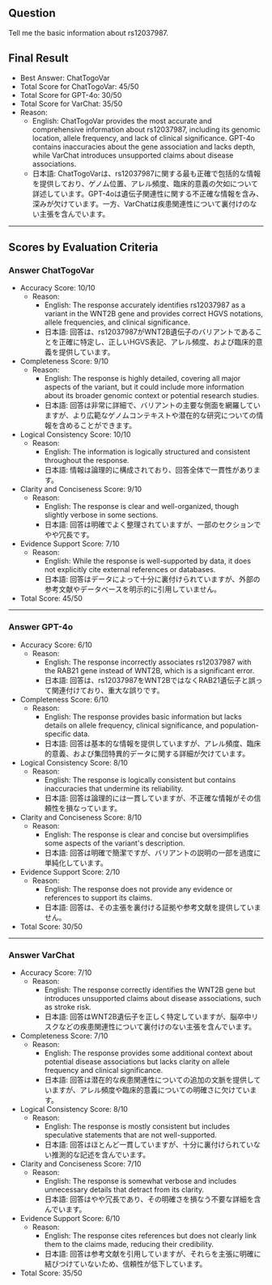 ## Question

Tell me the basic information about rs12037987.

## Final Result

- Best Answer: ChatTogoVar
- Total Score for ChatTogoVar: 45/50
- Total Score for GPT-4o: 30/50
- Total Score for VarChat: 35/50
- Reason:
  - English: ChatTogoVar provides the most accurate and comprehensive information about rs12037987, including its genomic location, allele frequency, and lack of clinical significance. GPT-4o contains inaccuracies about the gene association and lacks depth, while VarChat introduces unsupported claims about disease associations.
  - 日本語: ChatTogoVarは、rs12037987に関する最も正確で包括的な情報を提供しており、ゲノム位置、アレル頻度、臨床的意義の欠如について詳述しています。GPT-4oは遺伝子関連性に関する不正確な情報を含み、深みが欠けています。一方、VarChatは疾患関連性について裏付けのない主張を含んでいます。

---

## Scores by Evaluation Criteria

### Answer ChatTogoVar
- Accuracy Score: 10/10
  - Reason: 
    - English: The response accurately identifies rs12037987 as a variant in the WNT2B gene and provides correct HGVS notations, allele frequencies, and clinical significance.
    - 日本語: 回答は、rs12037987がWNT2B遺伝子のバリアントであることを正確に特定し、正しいHGVS表記、アレル頻度、および臨床的意義を提供しています。
- Completeness Score: 9/10
  - Reason: 
    - English: The response is highly detailed, covering all major aspects of the variant, but it could include more information about its broader genomic context or potential research studies.
    - 日本語: 回答は非常に詳細で、バリアントの主要な側面を網羅していますが、より広範なゲノムコンテキストや潜在的な研究についての情報を含めることができます。
- Logical Consistency Score: 10/10
  - Reason: 
    - English: The information is logically structured and consistent throughout the response.
    - 日本語: 情報は論理的に構成されており、回答全体で一貫性があります。
- Clarity and Conciseness Score: 9/10
  - Reason: 
    - English: The response is clear and well-organized, though slightly verbose in some sections.
    - 日本語: 回答は明確でよく整理されていますが、一部のセクションでやや冗長です。
- Evidence Support Score: 7/10
  - Reason: 
    - English: While the response is well-supported by data, it does not explicitly cite external references or databases.
    - 日本語: 回答はデータによって十分に裏付けられていますが、外部の参考文献やデータベースを明示的に引用していません。
- Total Score: 45/50

---

### Answer GPT-4o
- Accuracy Score: 6/10
  - Reason: 
    - English: The response incorrectly associates rs12037987 with the RAB21 gene instead of WNT2B, which is a significant error.
    - 日本語: 回答は、rs12037987をWNT2BではなくRAB21遺伝子と誤って関連付けており、重大な誤りです。
- Completeness Score: 6/10
  - Reason: 
    - English: The response provides basic information but lacks details on allele frequency, clinical significance, and population-specific data.
    - 日本語: 回答は基本的な情報を提供していますが、アレル頻度、臨床的意義、および集団特異的データに関する詳細が欠けています。
- Logical Consistency Score: 8/10
  - Reason: 
    - English: The response is logically consistent but contains inaccuracies that undermine its reliability.
    - 日本語: 回答は論理的には一貫していますが、不正確な情報がその信頼性を損なっています。
- Clarity and Conciseness Score: 8/10
  - Reason: 
    - English: The response is clear and concise but oversimplifies some aspects of the variant's description.
    - 日本語: 回答は明確で簡潔ですが、バリアントの説明の一部を過度に単純化しています。
- Evidence Support Score: 2/10
  - Reason: 
    - English: The response does not provide any evidence or references to support its claims.
    - 日本語: 回答は、その主張を裏付ける証拠や参考文献を提供していません。
- Total Score: 30/50

---

### Answer VarChat
- Accuracy Score: 7/10
  - Reason: 
    - English: The response correctly identifies the WNT2B gene but introduces unsupported claims about disease associations, such as stroke risk.
    - 日本語: 回答はWNT2B遺伝子を正しく特定していますが、脳卒中リスクなどの疾患関連性について裏付けのない主張を含んでいます。
- Completeness Score: 7/10
  - Reason: 
    - English: The response provides some additional context about potential disease associations but lacks clarity on allele frequency and clinical significance.
    - 日本語: 回答は潜在的な疾患関連性についての追加の文脈を提供していますが、アレル頻度や臨床的意義についての明確さに欠けています。
- Logical Consistency Score: 8/10
  - Reason: 
    - English: The response is mostly consistent but includes speculative statements that are not well-supported.
    - 日本語: 回答はほとんど一貫していますが、十分に裏付けられていない推測的な記述を含んでいます。
- Clarity and Conciseness Score: 7/10
  - Reason: 
    - English: The response is somewhat verbose and includes unnecessary details that detract from its clarity.
    - 日本語: 回答はやや冗長であり、その明確さを損なう不要な詳細を含んでいます。
- Evidence Support Score: 6/10
  - Reason: 
    - English: The response cites references but does not clearly link them to the claims made, reducing their credibility.
    - 日本語: 回答は参考文献を引用していますが、それらを主張に明確に結びつけていないため、信頼性が低下しています。
- Total Score: 35/50